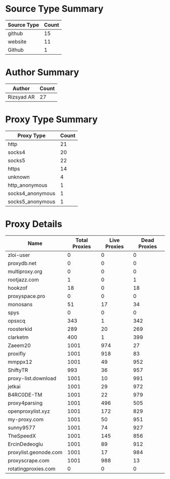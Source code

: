 # Source Type Summary

| Source Type | Count |
|-------------|-------|
| github | 15 |
| website | 11 |
| Github | 1 |


# Author Summary

| Author | Count |
|--------|-------|
| Rizsyad AR | 27 |


# Proxy Type Summary

| Proxy Type | Count |
|------------|-------|
| http | 21 |
| socks4 | 20 |
| socks5 | 22 |
| https | 14 |
| unknown | 4 |
| http_anonymous | 1 |
| socks4_anonymous | 1 |
| socks5_anonymous | 1 |


# Proxy Details

| Name | Total Proxies | Live Proxies | Dead Proxies |
|------|---------------|--------------|---------------|
| zloi-user | 0 | 0 | 0 |
| proxydb.net | 0 | 0 | 0 |
| multiproxy.org | 0 | 0 | 0 |
| rootjazz.com | 1 | 0 | 1 |
| hookzof | 18 | 0 | 18 |
| proxyspace.pro | 0 | 0 | 0 |
| monosans | 51 | 17 | 34 |
| spys | 0 | 0 | 0 |
| opsxcq | 343 | 1 | 342 |
| roosterkid | 289 | 20 | 269 |
| clarketm | 400 | 1 | 399 |
| Zaeem20 | 1001 | 974 | 27 |
| proxifly | 1001 | 918 | 83 |
| mmppx12 | 1001 | 49 | 952 |
| ShiftyTR | 993 | 36 | 957 |
| proxy-list.download | 1001 | 10 | 991 |
| jetkai | 1001 | 29 | 972 |
| B4RC0DE-TM | 1001 | 22 | 979 |
| proxy4parsing | 1001 | 496 | 505 |
| openproxylist.xyz | 1001 | 172 | 829 |
| my-proxy.com | 1001 | 50 | 951 |
| sunny9577 | 1001 | 74 | 927 |
| TheSpeedX | 1001 | 145 | 856 |
| ErcinDedeoglu | 1001 | 89 | 912 |
| proxylist.geonode.com | 1001 | 17 | 984 |
| proxyscrape.com | 1001 | 988 | 13 |
| rotatingproxies.com | 0 | 0 | 0 |
